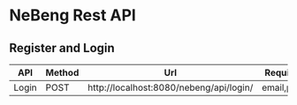 # NeBeng Rest API

## Register and Login

|API    | Method| Url    | Required|
|-------|-------|--------|---------|
|Login  |POST   |http://localhost:8080/nebeng/api/login/|email,pass|


